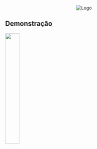 <div style="text-align:center;">
    <img src="https://play-lh.googleusercontent.com/ve3pM-tgzdJXYdUFu3QDPHwYo4acEtMEjJV5-BorsCDz5F9ggQPnJMv06ztGdkMDQlE" alt="Logo">
</div>


## Demonstração

<p>
<img src="screenshots/Screenshot_Home_Page.png" width="30%">
</p>